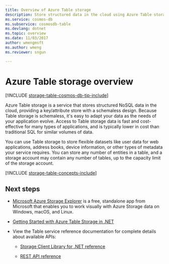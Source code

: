 ```yaml
---
title: Overview of Azure Table storage
description: Store structured data in the cloud using Azure Table storage, a NoSQL data store.
ms.service: cosmos-db
ms.subservice: cosmosdb-table
ms.devlang: dotnet
ms.topic: overview
ms.date: 11/03/2017
author: wmengmsft
ms.author: wmeng
ms.reviewer: sngun

---
```

# Azure Table storage overview

[!INCLUDE [storage-table-cosmos-db-tip-include](../../includes/storage-table-cosmos-db-tip-include.md)]

Azure Table storage is a service that stores structured NoSQL data in the cloud, providing a key/attribute store with a schemaless design. Because Table storage is schemaless, it's easy to adapt your data as the needs of your application evolve. Access to Table storage data is fast and cost-effective for many types of applications, and is typically lower in cost than traditional SQL for similar volumes of data.

You can use Table storage to store flexible datasets like user data for web applications, address books, device information, or other types of metadata your service requires. You can store any number of entities in a table, and a storage account may contain any number of tables, up to the capacity limit of the storage account.

[!INCLUDE [storage-table-concepts-include](../../includes/storage-table-concepts-include.md)]

## Next steps

* [Microsoft Azure Storage Explorer](../vs-azure-tools-storage-manage-with-storage-explorer.md) is a free, standalone app from Microsoft that enables you to work visually with Azure Storage data on Windows, macOS, and Linux.

* [Getting Started with Azure Table Storage in .NET](table-storage-how-to-use-dotnet.md)

* View the Table service reference documentation for complete details about available APIs:

    * [Storage Client Library for .NET reference](https://go.microsoft.com/fwlink/?LinkID=390731&clcid=0x409)

    * [REST API reference](https://msdn.microsoft.com/library/azure/dd179355)
